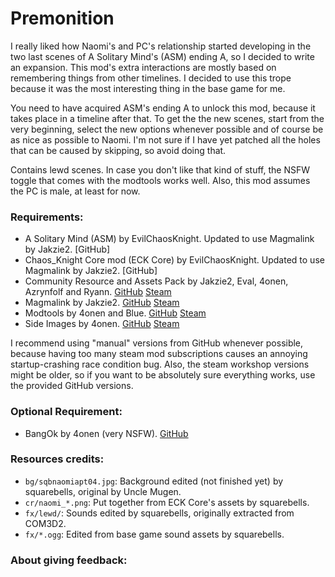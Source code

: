 # Premonition
I really liked how Naomi's and PC's relationship started developing in the two last scenes of A Solitary Mind's (ASM) ending A, so I decided to write an expansion. This mod's extra interactions are mostly based on remembering things from other timelines. I decided to use this trope because it was the most interesting thing in the base game for me.

You need to have acquired ASM's ending A to unlock this mod, because it takes place in a timeline after that. To get the the new scenes, start from the very beginning, select the new options whenever possible and of course be as nice as possible to Naomi. I'm not sure if I have yet patched all the holes that can be caused by skipping, so avoid doing that.

Contains lewd scenes. In case you don't like that kind of stuff, the NSFW toggle that comes with the modtools works well. Also, this mod assumes the PC is male, at least for now.
 
### Requirements:
 + A Solitary Mind (ASM) by EvilChaosKnight. Updated to use Magmalink by Jakzie2. [GitHub]
 + Chaos_Knight Core mod (ECK Core) by EvilChaosKnight. Updated to use Magmalink by Jakzie2. [GitHub]
 + Community Resource and Assets Pack by Jakzie2, Eval, 4onen, Azrynfolf and Ryann. [GitHub](https://gitlab.com/jakzie2/awsw-crap) [Steam](https://steamcommunity.com/sharedfiles/filedetails/?id=2665870882)
 + Magmalink by Jakzie2. [GitHub](https://gitlab.com/jakzie2/awsw-magmalink) [Steam](https://steamcommunity.com/sharedfiles/filedetails/?id=2594080243)
 + Modtools by 4onen and Blue. [GitHub](https://github.com/4onen/AWSW-Modtools) [Steam](https://steamcommunity.com/sharedfiles/filedetails/?id=1305731599)
 + Side Images by 4onen. [GitHub](https://github.com/4onen/AwSW-Side-Images) [Steam](https://steamcommunity.com/sharedfiles/filedetails/?id=2521431664)
 
 I recommend using "manual" versions from GitHub whenever possible, because having too many steam mod subscriptions causes an annoying startup-crashing race condition bug. Also, the steam workshop versions might be older, so if you want to be absolutely sure everything works, use the provided GitHub versions.
 
 ### Optional Requirement:
 + BangOk by 4onen (very NSFW). [GitHub](https://github.com/4onenm/AwSW-Bangok)
 
### Resources credits:
+ `bg/sqbnaomiapt04.jpg`: Background edited (not finished yet) by squarebells, original by Uncle Mugen.
+ `cr/naomi_*.png`: Put together from ECK Core's assets by squarebells.
+ `fx/lewd/`: Sounds edited by squarebells, originally extracted from COM3D2.
+ `fx/*.ogg`: Edited from base game sound assets by squarebells.

### About giving feedback:

